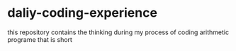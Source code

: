 # daliy-coding-experience
this repository contains the thinking during my process of coding arithmetic programe that is short

